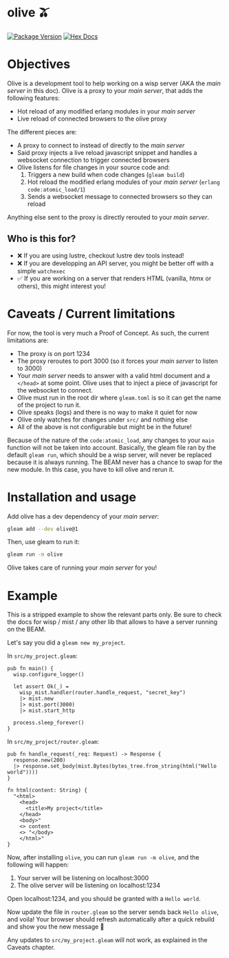 # olive 🫒

[![Package Version](https://img.shields.io/hexpm/v/olive)](https://hex.pm/packages/olive)
[![Hex Docs](https://img.shields.io/badge/hex-docs-ffaff3)](https://hexdocs.pm/olive/)

# Objectives

Olive is a development tool to help working on a wisp server (AKA the _main server_ in this doc).
Olive is a proxy to your _main server_, that adds the following features:

- Hot reload of any modified erlang modules in your _main server_
- Live reload of connected browsers to the olive proxy


The different pieces are:
- A proxy to connect to instead of directly to the _main server_
- Said proxy injects a live reload javascript snippet and handles a websocket connection to trigger connected browsers
- Olive listens for file changes in your source code and:
  1. Triggers a new build when code changes (`gleam build`)
  2. Hot reload the modified erlang modules of your _main server_ (`erlang code:atomic_load/1`)
  3. Sends a websocket message to connected browsers so they can reload

Anything else sent to the proxy is directly rerouted to your _main server_.

## Who is this for?
- ❌ If you are using lustre, checkout lustre dev tools instead!
- ❌ If you are developping an API server, you might be better off with a simple `watchexec`
- ✅ If you are working on a server that renders HTML (vanilla, htmx or others), this might interest you!

# Caveats / Current limitations
For now, the tool is very much a Proof of Concept.
As such, the current limitations are:

- The proxy is on port 1234
- The proxy reroutes to port 3000 (so it forces your _main server_ to listen to 3000)
- Your _main server_ needs to answer with a valid html document and a `</head>` at some point.
  Olive uses that to inject a piece of javascript for the websocket to connect.
- Olive must run in the root dir where `gleam.toml` is so it can get the name of the project to run it.
- Olive speaks (logs) and there is no way to make it quiet for now
- Olive only watches for changes under `src/` and nothing else
- All of the above is not configurable but might be in the future!


Because of the nature of the `code:atomic_load`, any changes to your `main` function will not be taken into account.
Basically, the gleam file ran by the default `gleam run`, which should be a wisp server,
will never be replaced because it is always running. The BEAM never has a chance to swap for the new module.
In this case, you have to kill olive and rerun it.

# Installation and usage

Add  olive has a dev dependency of your _main server_:

```sh
gleam add --dev olive@1
```

Then, use gleam to run it:
```sh
gleam run -m olive
```

Olive takes care of running your _main server_ for you!

# Example

This is a stripped example to show the relevant parts only. Be sure to check the docs for wisp / mist / any other lib that allows to have a server running on the BEAM.

Let's say you did a `gleam new my_project`.

In `src/my_project.gleam`:
```gleam
pub fn main() {
  wisp.configure_logger()

  let assert Ok(_) =
    wisp_mist.handler(router.handle_request, "secret_key")
    |> mist.new
    |> mist.port(3000)
    |> mist.start_http

  process.sleep_forever()
}
```
In `src/my_project/router.gleam`:
```gleam
pub fn handle_request(_req: Request) -> Response {
  response.new(200)
  |> response.set_body(mist.Bytes(bytes_tree.from_string(html("Hello world"))))
}

fn html(content: String) {
  "<html>
    <head>
      <title>My project</title>
    </head>
    <body>"
    <> content
    <> "</body>
    </html>"
}
```

Now, after installing `olive`, you can run `gleam run -m olive`, and the following will happen:
1. Your server will be listening on localhost:3000
2. The olive server will be listening on localhost:1234

Open localhost:1234, and you should be granted with a `Hello world`.

Now update the file in `router.gleam` so the server sends back `Hello olive`, and voila!
Your browser should refresh automatically after a quick rebuild and show you the new message 🎉

Any updates to `src/my_project.gleam` will not work, as explained in the Caveats chapter.
